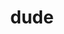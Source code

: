 ---
category: 4-letters
denotation: null
name: dude
reference_link: https://www.etymonline.com/word/dude
root_language: null
root_name: null
title: dude
type: free
word_sums:
- respelling: dude
  sum: 'Dude + '
---